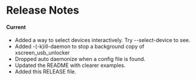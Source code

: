 # Release Notes

#### Current
* Added a way to select devices interactively.  Try --select-device to see.
* Added -(-k)ill-daemon to stop a background copy of xscreen_usb_unlocker
* Dropped auto daemonize when a config file is found.
* Updated the README with clearer examples.
* Added this RELEASE file.

